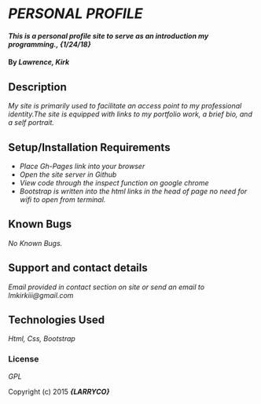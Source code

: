 # _PERSONAL PROFILE_

#### _This is a personal profile site to serve as an introduction my programming., {1/24/18}_

#### By _**Lawrence, Kirk**_

## Description

_My site is primarily used to facilitate an access point to my professional identity.The site is equipped with links to my portfolio work, a brief bio, and a self portrait._

## Setup/Installation Requirements

* _Place Gh-Pages link into your browser_
* _Open the site server in Github_
* _View code through the inspect function on google chrome_
* _Bootstrap is written into the html links in the head of page no need for wifi to open from terminal._

## Known Bugs

_No Known Bugs._

## Support and contact details

_Email provided in contact section on site or send an email to lmkirkiii@gmail.com_

## Technologies Used

_Html, Css, Bootstrap_

### License

*GPL*

Copyright (c) 2015 **_{LARRYCO}_**
